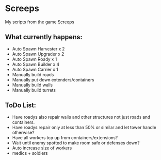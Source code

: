 # Screeps

My scripts from the game Screeps

## What currently happens:

* Auto Spawn Harvester x 2
* Auto Spawn Upgrader x 2
* Auto Spawn Roady x 1
* Auto Spawn Builder x 4
* Auto Spawn Carrier x 1
* Manually build roads
* Manually put down extenders/containers
* Manually build walls
* Manually build turrets

## ToDo List:

* Have roadys also repair walls and other structures not just roads and containers.
* Have roadys repair only at less than 50% or similar and let tower handle otherwise?
* Have all workers top up from containers/extensions?
* Wait until enemy spotted to make room safe or defenses down?
* Auto increase size of workers
* medics + soldiers